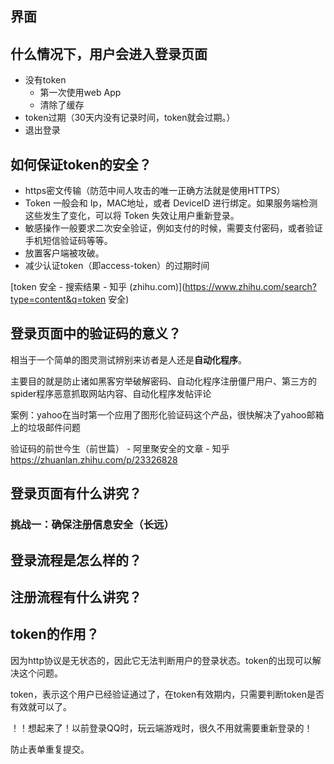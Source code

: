 ## 界面

## 什么情况下，用户会进入登录页面

- 没有token
  - 第一次使用web App
  - 清除了缓存
- token过期（30天内没有记录时间，token就会过期。）
- 退出登录

## 如何保证token的安全？

- https密文传输（防范中间人攻击的唯一正确方法就是使用HTTPS）
- Token 一般会和 Ip，MAC地址，或者 DeviceID 进行绑定。如果服务端检测这些发生了变化，可以将 Token 失效让用户重新登录。
- 敏感操作一般要求二次安全验证，例如支付的时候，需要支付密码，或者验证手机短信验证码等等。
- 放置客户端被攻破。
- 减少认证token（即access-token）的过期时间

 [token 安全 - 搜索结果 - 知乎 (zhihu.com)](https://www.zhihu.com/search?type=content&q=token 安全) 

## 登录页面中的验证码的意义？

相当于一个简单的图灵测试辨别来访者是人还是**自动化程序**。

主要目的就是防止诸如黑客穷举破解密码、自动化程序注册僵尸用户、第三方的spider程序恶意抓取网站内容、自动化程序发帖评论

案例：yahoo在当时第一个应用了图形化验证码这个产品，很快解决了yahoo邮箱上的垃圾邮件问题

 验证码的前世今生（前世篇） - 阿里聚安全的文章 - 知乎 https://zhuanlan.zhihu.com/p/23326828 

## 登录页面有什么讲究？

### 挑战一：确保注册信息安全（长远）





## 登录流程是怎么样的？



## 注册流程有什么讲究？



## token的作用？

因为http协议是无状态的，因此它无法判断用户的登录状态。token的出现可以解决这个问题。

token，表示这个用户已经验证通过了，在token有效期内，只需要判断token是否有效就可以了。

！！想起来了！以前登录QQ时，玩云端游戏时，很久不用就需要重新登录的！



防止表单重复提交。